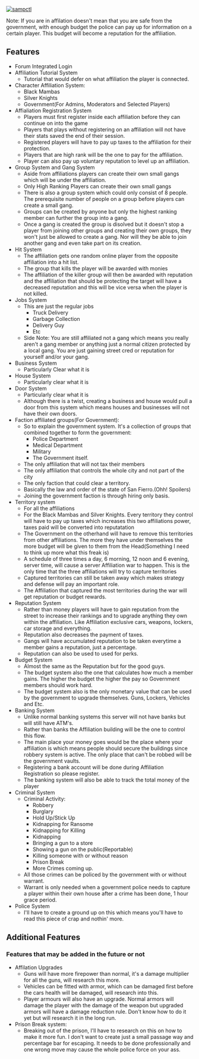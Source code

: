 [![sampctl](https://img.shields.io/badge/sampctl-sampstgaming-2f2f2f.svg?style=for-the-badge)](https://github.com/SynTacs/syntacs)

Note: If you are in affilation doesn't mean that you are safe from the government, with enough budget the police can pay up for information on a certain player. This budget will become a reputation for the affiliation.

## Features

- Forum Integrated Login
- Affiliation Tutorial System
  - Tutorial that would defer on what affiliation the player is connected.
- Character Affiliation System:
  - Black Mambas
  - Silver Knights
  - Government(For Admins, Moderators and Selected Players)
- Affialiation Registration System
  - Players must first register inside each affiliation before they can continue on into the game
  - Players that plays without registering on an affiliation will not have their stats saved the end of their session.
  - Registered players will have to pay up taxes to the affiliation for their protection.
  - Players that are high rank will be the one to pay for the affiliation.
  - Player can also pay up voluntary reputation to level up an affiliation.
- Group System and Gang System
  - Aside from affiliations players can create their own small gangs which will be under the affiliation.
  - Only High Ranking Players can create their own small gangs
  - There is also a group system which could only consist of 8 people. The prerequisite number of people on a group before players can create a small gang.
  - Groups can be created by anyone but only the highest ranking member can further the group into a gang.
  - Once a gang is created the group is disolved but it doesn't stop a player from joining other groups and creating their own groups, they won't just be allowed to create a gang. Nor will they be able to join another gang and even take part on its creation.
- Hit System
  - The affiliation gets one random online player from the opposite affiliation into a hit list.
  - The group that kills the player will be awarded with monies
  - The affiliation of the killer group will then be awarded with reputation and the affiliation that should be protecting the target will have a decreased reputation and this will be vice versa when the player is not killed.
- Jobs System
  - This are just the regular jobs
    - Truck Delivery
    - Garbage Collection
    - Delivery Guy
    - Etc
  - Side Note: You are still affiliated not a gang which means you really aren't a gang member or anything just a normal citizen protected by a local gang. You are just gaining street cred or reputation for yourself and/or your gang.
- Business System
  - Particularly Clear what it is
- House System
  - Particularly clear what it is
- Door System
  - Particularly clear what it is
  - Although there is a twist, creating a business and house would pull a door from this system which means houses and businesses will not have their own doors.
- Faction affiliated groups(For Government):
  - So to explain the government system. It's a collection of groups that combined together to form the government:
    - Police Department
    - Medical Department
    - Military
    - The Government itself.
  - The only affiliation that will not tax their members
  - The only affiliation that controls the whole city and not part of the city
  - The only faction that could clear a territory.
  - Basically the law and order of the state of San Fierro.(Ohh! Spoilers)
  - Joining the government faction is through hiring only basis.
- Territory system
  - For all the affiliations
  - For the Black Mambas and Silver Knights. Every territory they control will have to pay up taxes which increases this two affiliations power, taxes paid will be converted into reputatation
  - The Government on the otherhand will have to remove this territories from other affiliations. The more they have under themselves the more budget will be given to them from the Head(Something I need to think up more what this freak is)
  - A schedule of three times a day, 6 morning, 12 noon and 6 evening, server time, will cause a server Affiliation war to happen. This is the only time that the three affiliations will try to capture territories
  - Captured territories can still be taken away which makes strategy and defense will pay an important role.
  - The Affiliation that captured the most territories during the war will get reputation or budget rewards.
- Reputation System
  - Rather than money players will have to gain reputation from the street to increase their rankings and to upgrade anything they own within the affiliation. Like Affiliation exclusive cars, weapons, lockers, car storage and everything.
  - Reputation also decreases the payment of taxes.
  - Gangs will have accumulated reputation to be taken everytime a member gains a reputation, just a percentage.
  - Reputation can also be used to used for perks.
- Budget System
  - Almost the same as the Reputation but for the good guys.
  - The budget system also the one that calculates how much a member gains. The higher the budget the higher the pay so Government members should work hard.
  - The budget system also is the only monetary value that can be used by the government to upgrade themselves. Guns, Lockers, Vehicles and Etc.
- Banking System
  - Unlike normal banking systems this server will not have banks but will still have ATM's.
  - Rather than banks the Affiliation building will be the one to control this flow.
  - The main place your money goes would be the place where your affiliation is which means people should secure the buildings since robbery system is active. The only place that can't be robbed will be the government vaults.
  - Registering a bank account will be done during Affiliation Registration so please register.
  - The banking system will also be able to track the total money of the player
- Criminal System
  - Criminal Activity:
    - Robbery
    - Burglary
    - Hold Up/Stick Up
    - Kidnapping for Ransome
    - Kidnapping for Killing
    - Kidnapping
    - Bringing a gun to a store
    - Showing a gun on the public(Reportable)
    - Killing someone with or without reason
    - Prison Break
    - More Crimes coming up.
  - All those crimes can be policed by the government with or without warrant.
  - Warrant is only needed when a government police needs to capture a player within their own house after a crime has been done, 1 hour grace period.
- Police System
  - I'll have to create a ground up on this which means you'll have to read this piece of crap and nothin' more.

## Additional Features

### Features that may be added in the future or not

- Affilation Upgrades
  - Guns will have more firepower than normal, it's a damage multiplier for all the guns, will research this more.
  - Vehicles can be fitted with armor, which can be damaged first before the cars health will be damaged, will research into this.
  - Player armours will also have an upgrade. Normal armors will damage the player with the damage of the weapon but upgraded armors will have a damage reduction rule. Don't know how to do it yet but will research it in the long run.
- Prison Break system:
  - Breaking out of the prison, I'll have to research on this on how to make it more fun. I don't want to create just a small passage way and percentage bar for escaping. It needs to be done professionally and one wrong move may cause the whole police force on your ass.
